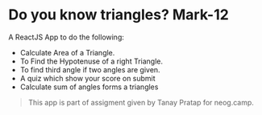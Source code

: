 # Do you know triangles? Mark-12

A ReactJS App to do the following:

- Calculate Area of a Triangle.
- To Find the Hypotenuse of a right Triangle.
- To find third angle if two angles are given.
- A quiz which show your score on submit
- Calculate sum of angles forms a triangles

> This app is part of assigment given by Tanay Pratap for neog.camp.
